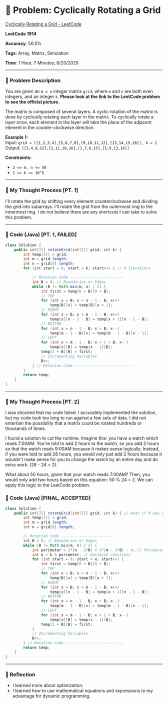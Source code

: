 # 🧮 Problem: Cyclically Rotating a Grid

[Cyclically Rotating a Grid - LeetCode](https://leetcode.com/problems/cyclically-rotating-a-grid/)

**LeetCode 1914**

**Accuracy**: 50.5%

**Tags**: Array, Matrix, Simulation

**Time**: 1 Hour, 7 Minutes; 6/20/2025

---

### 🔗 Problem Description

You are given an `m x n` integer matrix `grid`​​​, where `m` and `n` are both even integers, and an integer `k`. **Please look at the link to the LeetCode problem to see the official picture.**

The matrix is composed of several layers. A cyclic rotation of the matrix is done by cyclically rotating each layer in the matrix. To cyclically rotate a layer once, each element in the layer will take the place of the adjacent element in the counter-clockwise direction. 


**Example 1:**  
Input: `grid = [[1,2,3,4],[5,6,7,8],[9,10,11,12],[13,14,15,16]], k = 2`
Output: `[[3,4,8,12],[2,11,10,16],[1,7,6,15],[5,9,13,14]]`

**Constraints:**

- `2 <= m, n <= 50`
- `1 <= k <= 10^5`

---

### 🧠 My Thought Process [PT. 1]

I'll rotate the grid by shifting every element counterclockwise and dividing the grid into subarrays. I'll rotate the grid from the outermost ring to the innermost ring. I do not believe there are any shortcuts I can take to solve this problem.

---

### 🧪 Code (Java) [PT. 1, FAILED]

```java
class Solution {
    public int[][] rotateGrid(int[][] grid, int k) {
        int temp[][] = grid;
        int m = grid.length;
        int n = grid[0].length;
        for (int start = 0; start < k; start++) { // K Iterations

            // Rotation Code ------------------------
            int B = 0; // Boundaries or Edges
            while (B != Math.min(m, n) / 2) {
                int first = temp[0 + B][0 + B];
                // TOP
                for (int x = B; x < n - 1 - B; x++)
                    temp[B][x] = temp[B][x + 1];
                // RIGHT
                for (int x = B; x < m - 1 - B; x++)
                    temp[x][n - 1 - B] = temp[x + 1][n - 1 - B];
                // BOTTOM
                for (int x = n - 1 - B; x > B; x--)
                    temp[m - 1 - B][x] = temp[m - 1 - B][x - 1];
                // LEFT
                for (int x = m - 1 - B; x > 1 + B; x--)
                    temp[x][B] = temp[x - 1][B];
                temp[1 + B][B] = first;
                // Incrementing Variables
                B++;
            } // Rotation Code --------------------------
        }
        return temp;
    }
}
```

---

### 🧠 My Thought Process [PT. 2]

I was shocked that my code failed. I accurately implemented the solution, but my code took too long to run against a few sets of data. I did not entertain the possibility that a matrix could be rotated hundreds or thousands of times.

I found a solution to cut the runtime. Imagine this: you have a watch which reads 7:00AM. You're told to add 2 hours to the watch, so you add 2 hours so that the watch reads 9:00AM because it makes sense logically. Instead, if you were told to add 26 hours, you would only just add 2 hours because it wouldn't make sense for you to change the watch by an entire day and do extra work. (26 - 24 = 2).

What about 50 hours, given that your watch reads 7:00AM? Then, you would only add two hours based on this equation: 50 % 24 = 2. We can apply this logic to the LeetCode problem. 

### 🧪 Code (Java) [FINAL, ACCEPTED]

```java
class Solution {
    public int[][] rotateGrid(int[][] grid, int k) { // What if K was 99999999?
        int temp[][] = grid;
        int m = grid.length;
        int n = grid[0].length;

        // Rotation Code ------------------------
        int B = 0; // Boundaries or Edges
        while (B != Math.min(m, n) / 2) {
            int perimeter = 2*(n - 2*B) + 2*(m - 2*B) - 4; // Perimeter Length, no overlapping corners
            int e = k % perimeter; // Optimize rotations
            for (int start = 0; start < e; start++) {
                int first = temp[0 + B][0 + B];
                // TOP
                for (int x = B; x < n - 1 - B; x++)
                    temp[B][x] = temp[B][x + 1];
                // RIGHT
                for (int x = B; x < m - 1 - B; x++)
                    temp[x][n - 1 - B] = temp[x + 1][n - 1 - B];
                // BOTTOM
                for (int x = n - 1 - B; x > B; x--)
                    temp[m - 1 - B][x] = temp[m - 1 - B][x - 1];
                // LEFT
                for (int x = m - 1 - B; x > 1 + B; x--)
                    temp[x][B] = temp[x - 1][B];
                temp[1 + B][B] = first;
            }
            // Incrementing Variables
            B++;
        } // Rotation Code --------------------------
        return temp;
    }
}
```

--- 

### 🧠 Reflection

- I learned more about optimization.
- I learned how to use mathematical equations and expressions to my advantage for dynamic programming.


